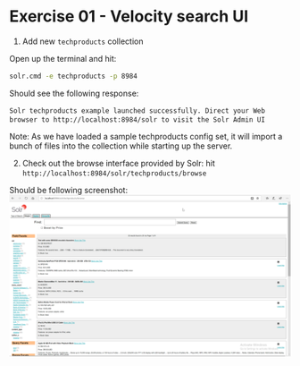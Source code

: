 # Exercise 01 - Velocity search UI
 
1. Add new `techproducts` collection

Open up the terminal and hit:

```bash
solr.cmd -e techproducts -p 8984
```

Should see the following response:

```text
Solr techproducts example launched successfully. Direct your Web browser to http://localhost:8984/solr to visit the Solr Admin UI
```

Note: As we have loaded a sample techproducts config set, it will import a bunch of files into the collection while starting up the server. 

2. Check out the browse interface provided by Solr: hit `http://localhost:8984/solr/techproducts/browse` 

Should be following screenshot:
![alt text](../images/img-20.png)